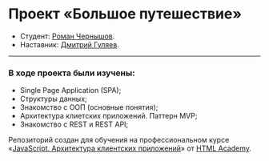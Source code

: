 # Проект «Большое путешествие»

* Студент: [Роман Чернышов](https://up.htmlacademy.ru/ecmascript/17/user/1749873).
* Наставник: [Дмитрий Гуляев](https://htmlacademy.ru/profile/dima).

---

### В ходе проекта были изучены:
 * Single Page Application (SPA);
 * Структуры данных;
 * Знакомство с ООП (основные понятия);
 * Архитектура клиетских приложений. Паттерн MVP;
 * Знакомство с REST и REST API;

Репозиторий создан для обучения на профессиональном курсе «[JavaScript. Архитектура клиентских приложений](https://htmlacademy.ru/intensive/ecmascript)» от [HTML Academy](https://htmlacademy.ru).

[check-image]: https://github.com/htmlacademy-ecmascript/1749873-big-trip-17/workflows/Project%20check/badge.svg?branch=master
[check-url]: https://github.com/htmlacademy-ecmascript/1749873-big-trip-17/actions
